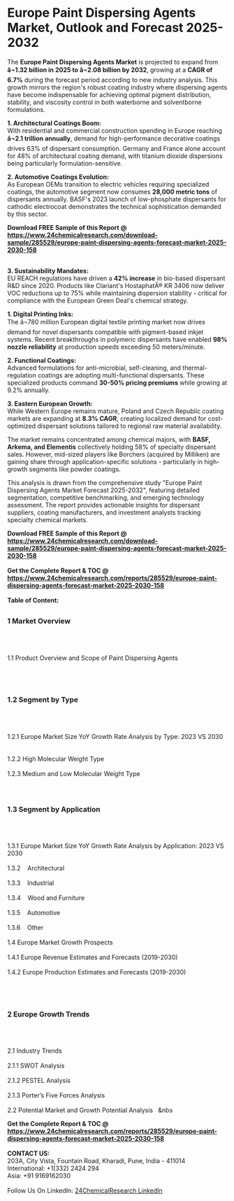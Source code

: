 <h1>Europe Paint Dispersing Agents Market, Outlook and Forecast 2025-2032</h1><p>The <strong>Europe Paint Dispersing Agents Market</strong> is projected to expand from <strong>â¬1.32 billion in 2025 to â¬2.08 billion by 2032</strong>, growing at a <strong>CAGR of 6.7%</strong> during the forecast period according to new industry analysis. This growth mirrors the region's robust coating industry where dispersing agents have become indispensable for achieving optimal pigment distribution, stability, and viscosity control in both waterborne and solventborne formulations.</p><p><strong>1. Architectural Coatings Boom:</strong><br>
With residential and commercial construction spending in Europe reaching <strong>â¬2.1 trillion annually</strong>, demand for high-performance decorative coatings drives 63% of dispersant consumption. Germany and France alone account for 48% of architectural coating demand, with titanium dioxide dispersions being particularly formulation-sensitive.</p><p><strong>2. Automotive Coatings Evolution:</strong><br>
As European OEMs transition to electric vehicles requiring specialized coatings, the automotive segment now consumes <strong>28,000 metric tons</strong> of dispersants annually. BASF's 2023 launch of low-phosphate dispersants for cathodic electrocoat demonstrates the technical sophistication demanded by this sector.</p><div><b>Download FREE Sample of this Report @ 
            <a href="https://www.24chemicalresearch.com/download-sample/285529/europe-paint-dispersing-agents-forecast-market-2025-2030-158">
            https://www.24chemicalresearch.com/download-sample/285529/europe-paint-dispersing-agents-forecast-market-2025-2030-158</a></b></div><br><p><strong>3. Sustainability Mandates:</strong><br>
EU REACH regulations have driven a <strong>42% increase</strong> in bio-based dispersant R&amp;D since 2020. Products like Clariant's HostaphatÂ® KR 3406 now deliver VOC reductions up to 75% while maintaining dispersion stability - critical for compliance with the European Green Deal's chemical strategy.</p><p><strong>1. Digital Printing Inks:</strong><br>
The â¬780 million European digital textile printing market now drives demand for novel dispersants compatible with pigment-based inkjet systems. Recent breakthroughs in polymeric dispersants have enabled <strong>98% nozzle reliability</strong> at production speeds exceeding 50 meters/minute.</p><p><strong>2. Functional Coatings:</strong><br>
Advanced formulations for anti-microbial, self-cleaning, and thermal-regulation coatings are adopting multi-functional dispersants. These specialized products command <strong>30-50% pricing premiums</strong> while growing at 9.2% annually.</p><p><strong>3. Eastern European Growth:</strong><br>
While Western Europe remains mature, Poland and Czech Republic coating markets are expanding at <strong>8.3% CAGR</strong>, creating localized demand for cost-optimized dispersant solutions tailored to regional raw material availability.</p><p>The market remains concentrated among chemical majors, with <strong>BASF, Arkema, and Elementis</strong> collectively holding 58% of specialty dispersant sales. However, mid-sized players like Borchers (acquired by Milliken) are gaining share through application-specific solutions - particularly in high-growth segments like powder coatings.</p><p>This analysis is drawn from the comprehensive study "Europe Paint Dispersing Agents Market Forecast 2025-2032", featuring detailed segmentation, competitive benchmarking, and emerging technology assessment. The report provides actionable insights for dispersant suppliers, coating manufacturers, and investment analysts tracking specialty chemical markets.</p><div><b>Download FREE Sample of this Report @ 
            <a href="https://www.24chemicalresearch.com/download-sample/285529/europe-paint-dispersing-agents-forecast-market-2025-2030-158">
            https://www.24chemicalresearch.com/download-sample/285529/europe-paint-dispersing-agents-forecast-market-2025-2030-158</a></b></div><br><div><b>Get the Complete Report & TOC @ 
            <a href="https://www.24chemicalresearch.com/reports/285529/europe-paint-dispersing-agents-forecast-market-2025-2030-158">
            https://www.24chemicalresearch.com/reports/285529/europe-paint-dispersing-agents-forecast-market-2025-2030-158</a></b></div><br>
            <b>Table of Content:</b><p><h2><span style="font-size:16px"><strong>1 Market Overview&nbsp;&nbsp; &nbsp;</strong></span></h2><br />
<br />
<p>1.1 Product Overview and Scope of Paint Dispersing Agents&nbsp;</p><br />
<br />
<h2><strong><span style="font-size:16px">1.2 Segment by Type&nbsp;&nbsp; &nbsp;</span></strong></h2><br />
<br />
<p>1.2.1 Europe Market Size YoY Growth Rate Analysis by Type: 2023 VS 2030&nbsp;&nbsp; &nbsp;<br /><br />
1.2.2 High Molecular Weight Type&nbsp;&nbsp; &nbsp;<br /><br />
1.2.3 Medium and Low Molecular Weight Type<br /><br />
<br />
<h2><span style="font-size:16px"><strong>1.3 Segment by Application&nbsp;&nbsp;</strong></span></h2><br />
<br />
<p>1.3.1 Europe Market Size YoY Growth Rate Analysis by Application: 2023 VS 2030&nbsp;&nbsp; &nbsp;<br /><br />
1.3.2&nbsp;&nbsp; &nbsp;Architectural<br /><br />
1.3.3&nbsp;&nbsp; &nbsp;Industrial<br /><br />
1.3.4&nbsp;&nbsp; &nbsp;Wood and Furniture<br /><br />
1.3.5&nbsp;&nbsp; &nbsp;Automotive<br /><br />
1.3.6&nbsp;&nbsp; &nbsp;Other<br /><br />
1.4 Europe Market Growth Prospects&nbsp;&nbsp; &nbsp;<br /><br />
1.4.1 Europe Revenue Estimates and Forecasts (2019-2030)&nbsp;&nbsp; &nbsp;<br /><br />
1.4.2 Europe Production Estimates and Forecasts (2019-2030)&nbsp;&nbsp;</p><br />
<br />
<h2><span style="font-size:16px"><strong>2 Europe Growth Trends&nbsp;&nbsp; &nbsp;</strong></span></h2><br />
<br />
<p>2.1 Industry Trends&nbsp;&nbsp; &nbsp;<br /><br />
2.1.1 SWOT Analysis&nbsp;&nbsp; &nbsp;<br /><br />
2.1.2 PESTEL Analysis&nbsp;&nbsp; &nbsp;<br /><br />
2.1.3 Porter&rsquo;s Five Forces Analysis&nbsp;&nbsp; &nbsp;<br /><br />
2.2 Potential Market and Growth Potential Analysis&nbsp;&nbsp; &nbs</p><div><b>Get the Complete Report & TOC @ 
            <a href="https://www.24chemicalresearch.com/reports/285529/europe-paint-dispersing-agents-forecast-market-2025-2030-158">
            https://www.24chemicalresearch.com/reports/285529/europe-paint-dispersing-agents-forecast-market-2025-2030-158</a></b></div><br><b>CONTACT US:</b><br>
            203A, City Vista, Fountain Road, Kharadi, Pune, India - 411014<br>
            International: +1(332) 2424 294<br>
            Asia: +91 9169162030 <br><br>
            Follow Us On LinkedIn: <a href="https://www.linkedin.com/company/24chemicalresearch/">24ChemicalResearch LinkedIn</a>